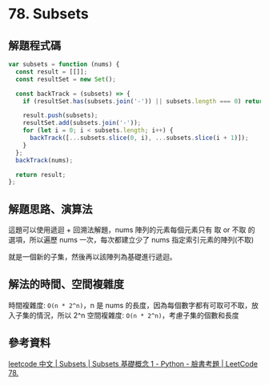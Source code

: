 # 78. Subsets

## 解題程式碼

```javascript
var subsets = function (nums) {
  const result = [[]];
  const resultSet = new Set();

  const backTrack = (subsets) => {
    if (resultSet.has(subsets.join('-')) || subsets.length === 0) return;

    result.push(subsets);
    resultSet.add(subsets.join('-'));
    for (let i = 0; i < subsets.length; i++) {
      backTrack([...subsets.slice(0, i), ...subsets.slice(i + 1)]);
    }
  };
  backTrack(nums);

  return result;
};
```

## 解題思路、演算法

這題可以使用遞迴 + 回溯法解題，nums 陣列的元素每個元素只有 取 or 不取 的選項，所以遍歷 nums 一次，每次都建立少了 nums 指定索引元素的陣列(不取)

就是一個新的子集，然後再以該陣列為基礎進行遞迴。

## 解法的時間、空間複雜度

時間複雜度: `O(n * 2^n)`，n 是 nums 的長度，因為每個數字都有可取可不取，放入子集的情況，所以 2^n
空間複雜度: `O(n * 2^n)`，考慮子集的個數和長度

## 參考資料

[leetcode 中文 | Subsets | Subsets 基礎概念 1 - Python - 臉書考題 | LeetCode 78.](https://youtu.be/6mlWs0iABjs)
